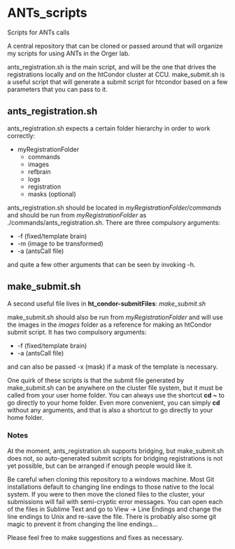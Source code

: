 # ANTs_scripts
Scripts for ANTs calls

A central repository that can be cloned or passed around that will organize my scripts for using ANTs in the Orger lab.

ants_registration.sh is the main script, and will be the one that drives the registrations locally and on the htCondor cluster at CCU.
make_submit.sh is a useful script that will generate a submit script for htcondor based on a few parameters that you can pass to it.

## ants_registration.sh
ants_registration.sh expects a certain folder hierarchy in order to work correctly:

* myRegistrationFolder
  * commands
  * images
  * refbrain
  * logs
  * registration
  * masks (optional)

ants_registration.sh should be located in *myRegistrationFolder/commands* and should be run from *myRegistrationFolder*
as ./commands/ants_registration.sh. There are three compulsory arguments:

* -f (fixed/template brain)
* -m (image to be transformed)
* -a (antsCall file)

and quite a few other arguments that can be seen by invoking -h.

## make_submit.sh
A second useful file lives in __ht_condor-submitFiles__: *make_submit.sh*

make_submit.sh should also be run from *myRegistrationFolder* and will use the images in the *images* folder as a reference
for making an htCondor submit script. It has two compulsory arguments:

* -f (fixed/template brain)
* -a (antsCall file)

and can also be passed -x (mask) if a mask of the template is necessary.

One quirk of these scripts is that the submit file generated by make_submit.sh can be anywhere on the cluster file system,
but it must be called from your user home folder. You can always use the shortcut __cd ~__ to go directly to your home folder.
Even more convenient, you can simply __cd__ without any arguments, and that is also a shortcut to go directly to your home folder.

### Notes
At the moment, ants_registration.sh supports bridging, but make_submit.sh does not, so auto-generated submit scripts for
bridging registrations is not yet possible, but can be arranged if enough people would like it.

Be careful when cloning this repository to a windows machine. Most Git installations default to changing line endings to those native
to the local system. If you were to then move the cloned files to the cluster, your submissions will fail with semi-cryptic error
messages. You can open each of the files in Sublime Text and go to View -> Line Endings and change the line endings to Unix and
re-save the file. There is probably also some git magic to prevent it from changing the line endings...

Please feel free to make suggestions and fixes as necessary.
